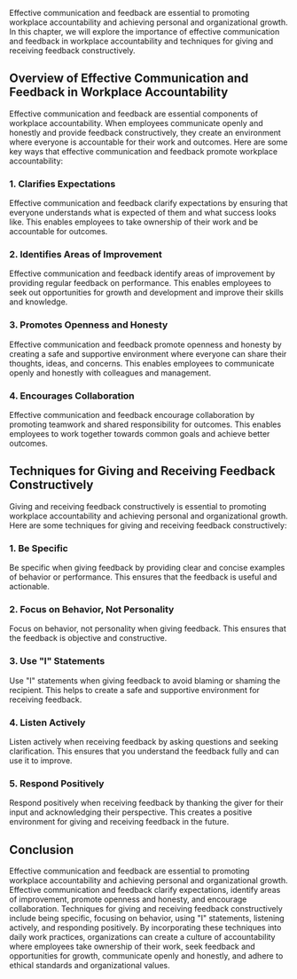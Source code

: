 
Effective communication and feedback are essential to promoting workplace accountability and achieving personal and organizational growth. In this chapter, we will explore the importance of effective communication and feedback in workplace accountability and techniques for giving and receiving feedback constructively.

Overview of Effective Communication and Feedback in Workplace Accountability
----------------------------------------------------------------------------

Effective communication and feedback are essential components of workplace accountability. When employees communicate openly and honestly and provide feedback constructively, they create an environment where everyone is accountable for their work and outcomes. Here are some key ways that effective communication and feedback promote workplace accountability:

### 1. Clarifies Expectations

Effective communication and feedback clarify expectations by ensuring that everyone understands what is expected of them and what success looks like. This enables employees to take ownership of their work and be accountable for outcomes.

### 2. Identifies Areas of Improvement

Effective communication and feedback identify areas of improvement by providing regular feedback on performance. This enables employees to seek out opportunities for growth and development and improve their skills and knowledge.

### 3. Promotes Openness and Honesty

Effective communication and feedback promote openness and honesty by creating a safe and supportive environment where everyone can share their thoughts, ideas, and concerns. This enables employees to communicate openly and honestly with colleagues and management.

### 4. Encourages Collaboration

Effective communication and feedback encourage collaboration by promoting teamwork and shared responsibility for outcomes. This enables employees to work together towards common goals and achieve better outcomes.

Techniques for Giving and Receiving Feedback Constructively
-----------------------------------------------------------

Giving and receiving feedback constructively is essential to promoting workplace accountability and achieving personal and organizational growth. Here are some techniques for giving and receiving feedback constructively:

### 1. Be Specific

Be specific when giving feedback by providing clear and concise examples of behavior or performance. This ensures that the feedback is useful and actionable.

### 2. Focus on Behavior, Not Personality

Focus on behavior, not personality when giving feedback. This ensures that the feedback is objective and constructive.

### 3. Use "I" Statements

Use "I" statements when giving feedback to avoid blaming or shaming the recipient. This helps to create a safe and supportive environment for receiving feedback.

### 4. Listen Actively

Listen actively when receiving feedback by asking questions and seeking clarification. This ensures that you understand the feedback fully and can use it to improve.

### 5. Respond Positively

Respond positively when receiving feedback by thanking the giver for their input and acknowledging their perspective. This creates a positive environment for giving and receiving feedback in the future.

Conclusion
----------

Effective communication and feedback are essential to promoting workplace accountability and achieving personal and organizational growth. Effective communication and feedback clarify expectations, identify areas of improvement, promote openness and honesty, and encourage collaboration. Techniques for giving and receiving feedback constructively include being specific, focusing on behavior, using "I" statements, listening actively, and responding positively. By incorporating these techniques into daily work practices, organizations can create a culture of accountability where employees take ownership of their work, seek feedback and opportunities for growth, communicate openly and honestly, and adhere to ethical standards and organizational values.
